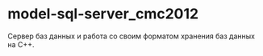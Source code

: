 model-sql-server_cmc2012
========================

Сервер баз данных и работа со своим форматом хранения баз данных на С++.